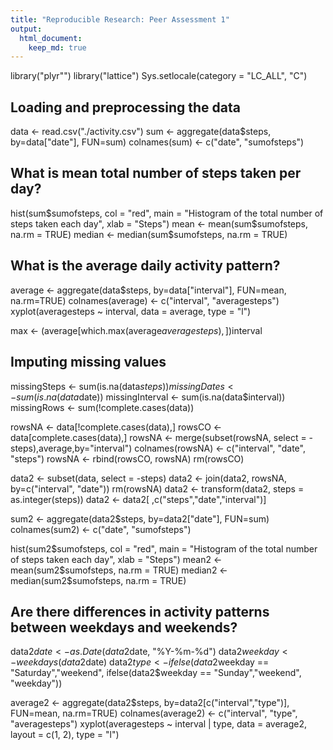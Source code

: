 ```yaml
---
title: "Reproducible Research: Peer Assessment 1"
output: 
  html_document:
    keep_md: true
---
```


library("plyr"")
library("lattice")
Sys.setlocale(category = "LC_ALL", "C")

## Loading and preprocessing the data

data <- read.csv("./activity.csv")
sum <- aggregate(data$steps, by=data["date"], FUN=sum)
colnames(sum) <- c("date", "sumofsteps")

## What is mean total number of steps taken per day?

hist(sum$sumofsteps, col = "red", main = "Histogram of the total number of steps taken each day", xlab = "Steps")
mean <- mean(sum$sumofsteps, na.rm = TRUE)
median <- median(sum$sumofsteps, na.rm = TRUE)

## What is the average daily activity pattern?

average <- aggregate(data$steps, by=data["interval"], FUN=mean, na.rm=TRUE)
colnames(average) <- c("interval", "averagesteps")
xyplot(averagesteps ~ interval, data = average, type = "l")

max <- (average[which.max(average$averagesteps), ])$interval

## Imputing missing values

missingSteps <- sum(is.na(data$steps))
missingDates <- sum(is.na(data$date))
missingInterval <- sum(is.na(data$interval))
missingRows <- sum(!complete.cases(data))

rowsNA <- data[!complete.cases(data),]
rowsCO <- data[complete.cases(data),]
rowsNA <- merge(subset(rowsNA, select = -steps),average,by="interval")
colnames(rowsNA) <- c("interval", "date", "steps")
rowsNA <- rbind(rowsCO, rowsNA)
rm(rowsCO)

data2 <- subset(data, select = -steps)
data2 <- join(data2, rowsNA, by=c("interval", "date"))
rm(rowsNA)
data2 <- transform(data2, steps = as.integer(steps))
data2 <- data2[ ,c("steps","date","interval")] 

sum2 <- aggregate(data2$steps, by=data2["date"], FUN=sum)
colnames(sum2) <- c("date", "sumofsteps")

hist(sum2$sumofsteps, col = "red", main = "Histogram of the total number of steps taken each day", xlab = "Steps")
mean2 <- mean(sum2$sumofsteps, na.rm = TRUE)
median2 <- median(sum2$sumofsteps, na.rm = TRUE)

## Are there differences in activity patterns between weekdays and weekends?

data2$date <- as.Date(data2$date, "%Y-%m-%d")
data2$weekday <- weekdays(data2$date)
data2$type <- ifelse(data2$weekday == "Saturday","weekend", ifelse(data2$weekday == "Sunday","weekend", "weekday"))

average2 <- aggregate(data2$steps, by=data2[c("interval","type")], FUN=mean, na.rm=TRUE)
colnames(average2) <- c("interval", "type", "averagesteps")
xyplot(averagesteps ~ interval | type, data = average2, layout = c(1, 2), type = "l")
